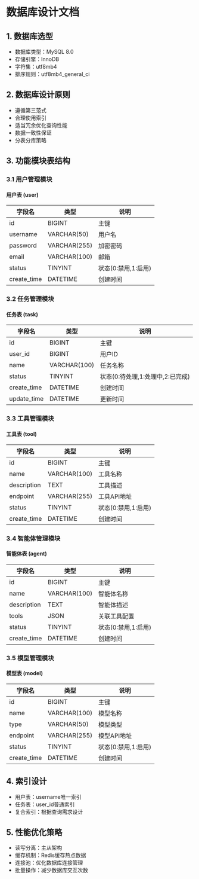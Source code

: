 # 数据库设计文档

## 1. 数据库选型
- 数据库类型：MySQL 8.0
- 存储引擎：InnoDB
- 字符集：utf8mb4
- 排序规则：utf8mb4_general_ci

## 2. 数据库设计原则
- 遵循第三范式
- 合理使用索引
- 适当冗余优化查询性能
- 数据一致性保证
- 分表分库策略

## 3. 功能模块表结构
### 3.1 用户管理模块
#### 用户表 (user)
| 字段名 | 类型 | 说明 |
|--------|------|------|
| id | BIGINT | 主键 |
| username | VARCHAR(50) | 用户名 |
| password | VARCHAR(255) | 加密密码 |
| email | VARCHAR(100) | 邮箱 |
| status | TINYINT | 状态(0:禁用,1:启用) |
| create_time | DATETIME | 创建时间 |

### 3.2 任务管理模块
#### 任务表 (task)
| 字段名 | 类型 | 说明 |
|--------|------|------|
| id | BIGINT | 主键 |
| user_id | BIGINT | 用户ID |
| name | VARCHAR(100) | 任务名称 |
| status | TINYINT | 状态(0:待处理,1:处理中,2:已完成) |
| create_time | DATETIME | 创建时间 |
| update_time | DATETIME | 更新时间 |

### 3.3 工具管理模块
#### 工具表 (tool)
| 字段名 | 类型 | 说明 |
|--------|------|------|
| id | BIGINT | 主键 |
| name | VARCHAR(100) | 工具名称 |
| description | TEXT | 工具描述 |
| endpoint | VARCHAR(255) | 工具API地址 |
| status | TINYINT | 状态(0:禁用,1:启用) |
| create_time | DATETIME | 创建时间 |

### 3.4 智能体管理模块
#### 智能体表 (agent)
| 字段名 | 类型 | 说明 |
|--------|------|------|
| id | BIGINT | 主键 |
| name | VARCHAR(100) | 智能体名称 |
| description | TEXT | 智能体描述 |
| tools | JSON | 关联工具配置 |
| status | TINYINT | 状态(0:禁用,1:启用) |
| create_time | DATETIME | 创建时间 |

### 3.5 模型管理模块
#### 模型表 (model)
| 字段名 | 类型 | 说明 |
|--------|------|------|
| id | BIGINT | 主键 |
| name | VARCHAR(100) | 模型名称 |
| type | VARCHAR(50) | 模型类型 |
| endpoint | VARCHAR(255) | 模型API地址 |
| status | TINYINT | 状态(0:禁用,1:启用) |
| create_time | DATETIME | 创建时间 |

## 4. 索引设计
- 用户表：username唯一索引
- 任务表：user_id普通索引
- 复合索引：根据查询需求设计

## 5. 性能优化策略
- 读写分离：主从架构
- 缓存机制：Redis缓存热点数据
- 连接池：优化数据库连接管理
- 批量操作：减少数据库交互次数
